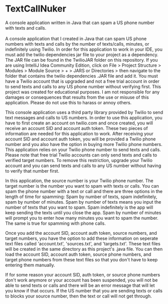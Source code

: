 # TextCallNuker
A console application written in Java that can spam a US phone number with texts and calls.
<br>
<br>
A console application that I created in Java that can spam US phone numbers with texts and calls by the number of texts/calls, minutes, or indefinitely using Twilio. In order for this application to work in your IDE, you must add the twilio dependencies jar file to your project as a dependency. The JAR file can be found in the TwilioJAR folder on this repository. If you are using IntelliJ Idea Community Edition, click on File > Project Structure > Modules > Module Source > + > JARS or Directories > then navigate to the folder that contains the twilio dependencies .JAR file and add it. You must have a Twilio account that is upgraded and not a free trial account in order to send texts and calls to any US phone number without verifying first. This project was created for educational purposes. I am not responsible for any damages or consequences that results from the use or misuse of this application. Please do not use this to harass or annoy others.

This console application uses a third party library provided by Twilio to send text messages and calls to US numbers. In order to use this application, you have to first create an account on twilio.com and once created, you will receive an account SID and account auth token. These two pieces of information are needed for this application to work. After receiving your account SID and account auth token, you will be provided a Twilio phone number and you also have the option in buying more Twilio phone numbers. This application relies on your Twilio phone number to send texts and calls. Please note that free trial Twilio accounts can only send texts and calls to verified target numbers. To remove this restriction, upgrade your Twilio account and you can send texts and calls to any US number without having to verify that number first.

In this application, the source number is your Twilio phone number. The target number is the number you want to spam with texts or calls. You can spam the phone number with a text or call and there are three options in the length of time for spamming: Spam by number of texts, spam indefinitely, spam by number of minutes. Spam by number of texts means you input the number of texts that you want to spam. Spam indefinitely is the app will keep sending the texts until you close the app. Spam by number of minutes will prompt you to enter how many minutes you want to spam the number. The same is true for spamming with phone calls.

Once you add the account SID, account auth token, source numbers, and target numbers, you have the option to add these information on seperate text files called 'account.txt', 'sources.txt', and 'targets.txt'. These text files will be created in the same directory as this project's .java file. You can then load the account SID, account auth token, source phone numbers, and target phone numbers from these text files so that you don't have to keep entering them manually.

If for some reason your account SID, auth token, or source phone numbers don't work anymore or your account has been suspended, you will not be able to send texts or calls and there will be an error message that will let you know if that occurs. If the US number that you are sending texts or calls to blocks your source number, then the text or call will not get through.
